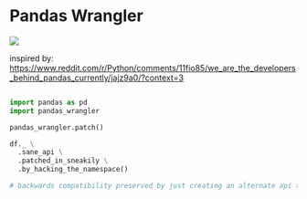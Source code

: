 # Pandas Wrangler

![](https://img.shields.io/badge/tag-tooling-lightgrey)


inspired by: https://www.reddit.com/r/Python/comments/11fio85/we_are_the_developers_behind_pandas_currently/jajz9a0/?context=3

```python

import pandas as pd
import pandas_wrangler

pandas_wrangler.patch()

df._ \
  .sane_api \
  .patched_in_sneakily \
  .by_hacking_the_namespace()

# backwards compatibility preserved by just creating an alternate api that links around.
```
